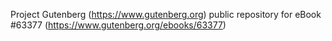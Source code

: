 Project Gutenberg (https://www.gutenberg.org) public repository for eBook #63377 (https://www.gutenberg.org/ebooks/63377)
